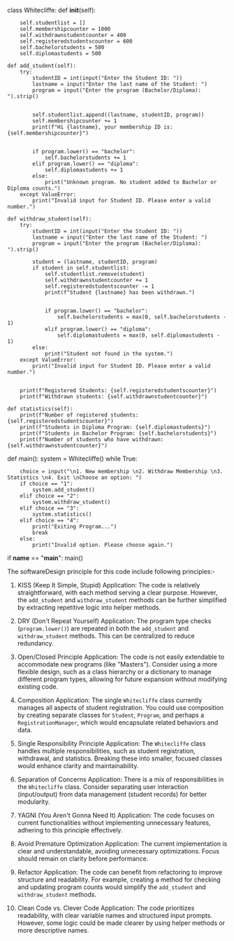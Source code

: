 class Whitecliffe:
    def __init__(self):
       
        self.studentlist = [] 
        self.membershipcounter = 1000
        self.withdrawnstudentcounter = 400
        self.registeredstudentscounter = 600
        self.bachelorstudents = 500
        self.diplomastudents = 500

    def add_student(self):
        try:
            studentID = int(input("Enter the Student ID: "))
            lastname = input("Enter the last name of the Student: ")
            program = input("Enter the program (Bachelor/Diploma): ").strip()

           
            self.studentlist.append((lastname, studentID, program))
            self.membershipcounter += 1
            print(f"Hi {lastname}, your membership ID is: {self.membershipcounter}")

           
            if program.lower() == "bachelor":
                self.bachelorstudents += 1
            elif program.lower() == "diploma":
                self.diplomastudents += 1
            else:
                print("Unknown program. No student added to Bachelor or Diploma counts.")
        except ValueError:
            print("Invalid input for Student ID. Please enter a valid number.")

    def withdraw_student(self):
        try:
            studentID = int(input("Enter the Student ID: "))
            lastname = input("Enter the last name of the Student: ")
            program = input("Enter the program (Bachelor/Diploma): ").strip()

            student = (lastname, studentID, program)
            if student in self.studentlist:
                self.studentlist.remove(student)
                self.withdrawnstudentcounter += 1
                self.registeredstudentscounter -= 1
                print(f"Student {lastname} has been withdrawn.")
                
              
                if program.lower() == "bachelor":
                    self.bachelorstudents = max(0, self.bachelorstudents - 1)
                elif program.lower() == "diploma":
                    self.diplomastudents = max(0, self.diplomastudents - 1)
            else:
                print("Student not found in the system.")
        except ValueError:
            print("Invalid input for Student ID. Please enter a valid number.")

      
        print(f"Registered Students: {self.registeredstudentscounter}")
        print(f"Withdrawn students: {self.withdrawnstudentcounter}")

    def statistics(self):
        print(f"Number of registered students: {self.registeredstudentscounter}")
        print(f"Students in Diploma Program: {self.diplomastudents}")
        print(f"Students in Bachelor Program: {self.bachelorstudents}")
        print(f"Number of students who have withdrawn: {self.withdrawnstudentcounter}")

def main():
    system = Whitecliffe()
    while True:
      
        choice = input("\n1. New membership \n2. Withdraw Membership \n3. Statistics \n4. Exit \nChoose an option: ")
        if choice == "1":
            system.add_student()
        elif choice == "2":
            system.withdraw_student()
        elif choice == "3":
            system.statistics()
        elif choice == "4":
            print("Exiting Program...")
            break
        else:
            print("Invalid option. Please choose again.")

if __name__ == "__main__":
    main()


The softwareDesign principle for this code include following principles:-
 
1. KISS (Keep It Simple, Stupid)
Application: The code is relatively straightforward, with each method serving a clear purpose. However, the `add_student` and `withdraw_student` methods can be further simplified by extracting repetitive logic into helper methods.

 2. DRY (Don't Repeat Yourself)
       Application: The program type checks (`program.lower()`) are repeated in both the `add_student` and `  withdraw_student` methods. This can be centralized to reduce redundancy.

 3. Open/Closed Principle
    Application: The code is not easily extendable to accommodate new programs (like "Masters"). Consider using     a more flexible design, such as a class hierarchy or a dictionary to manage different program types, allowing for future expansion without modifying existing code.

 4. Composition
 Application: The single `Whitecliffe` class currently manages all aspects of student registration. You could use composition by creating separate classes for `Student`, `Program`, and perhaps a `RegistrationManager`, which would encapsulate related behaviors and data.

 5. Single Responsibility Principle
   Application: The `Whitecliffe` class handles multiple responsibilities, such as student registration, withdrawal, and statistics. Breaking these into smaller, focused classes would enhance clarity and maintainability.

 6. Separation of Concerns
    Application: There is a mix of responsibilities in the `Whitecliffe` class. Consider separating user interaction (input/output) from data management (student records) for better modularity.

 7. YAGNI (You Aren't Gonna Need It)
  Application: The code focuses on current functionalities without implementing unnecessary features, adhering to this principle effectively.

 8. Avoid Premature Optimization
   Application: The current implementation is clear and understandable, avoiding unnecessary optimizations. Focus should remain on clarity before performance.

 9. Refactor
 Application: The code can benefit from refactoring to improve structure and readability. For example, creating a method for checking and updating program counts would simplify the `add_student` and `withdraw_student` methods.

10. Clean Code vs. Clever Code
 Application: The code prioritizes readability, with clear variable names and structured input prompts. However, some logic could be made clearer by using helper methods or more descriptive names.

